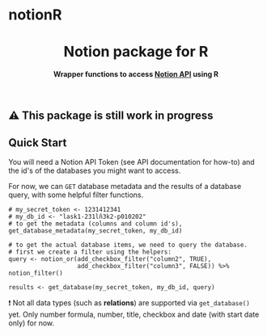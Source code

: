 # notionR


<!-- markdownlint-disable -->
<div align="center">
    <h1>Notion package for R</h1>
    <p>
        <b>Wrapper functions to access <a href="https://developers.notion.com">Notion API</a> using R</b>
    </p>
    <br/>
</div>

<h2>⚠️ This package is still work in progress </h2>

<h2> Quick Start </h2>
You will need a Notion API Token (see API documentation for how-to) and the id's of the databases you might want to access. 

For now, we can `GET` database metadata and the results of a database query, with some helpful filter functions. 
```{r}
# my_secret_token <- 1231412341
# my_db_id <- "lask1-231lñ3k2-p010202"
# to get the metadata (columns and column id's), 
get_database_metadata(my_secret_token, my_db_id)
```

```{r}
# to get the actual database items, we need to query the database.
# first we create a filter using the helpers: 
query <- notion_or(add_checkbox_filter("column2", TRUE), 
                   add_checkbox_filter("column3", FALSE)) %>% notion_filter()
                   
results <- get_database(my_secret_token, my_db_id, query)
```
❗ Not all data types (such as **relations**) are supported via `get_database()` yet. Only number formula, number, title, checkbox and date (with start date only) for now. 

